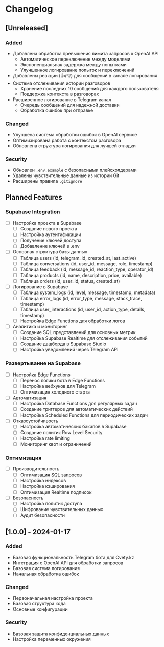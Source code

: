 # Changelog

## [Unreleased]

### Added
- Добавлена обработка превышения лимита запросов к OpenAI API
  - Автоматическое переключение между моделями
  - Экспоненциальная задержка между попытками
  - Улучшенное логирование попыток и переключений
- Добавлены реакции (👍/👎) для сообщений в канале логирования
- Система отслеживания истории разговоров
  - Хранение последних 10 сообщений для каждого пользователя
  - Поддержка контекста в разговорах
- Расширенное логирование в Telegram канал
  - Очередь сообщений для надежной доставки
  - Обработка ошибок при отправке

### Changed
- Улучшена система обработки ошибок в OpenAI сервисе
- Оптимизирована работа с контекстом разговора
- Обновлена структура логирования для лучшей отладки

### Security
- Обновлен `.env.example` с безопасными плейсхолдерами
- Удалены чувствительные данные из истории Git
- Расширены правила `.gitignore`

## Planned Features

### Supabase Integration
- [ ] Настройка проекта в Supabase
  - [ ] Создание нового проекта
  - [ ] Настройка аутентификации
  - [ ] Получение ключей доступа
  - [ ] Добавление ключей в .env

- [ ] Основная структура базы данных
  - [ ] Таблица users (id, telegram_id, created_at, last_active)
  - [ ] Таблица conversations (id, user_id, message, role, timestamp)
  - [ ] Таблица feedback (id, message_id, reaction_type, operator_id)
  - [ ] Таблица products (id, name, description, price, available)
  - [ ] Таблица orders (id, user_id, status, created_at)

- [ ] Логирование в Supabase
  - [ ] Таблица system_logs (id, level, message, timestamp, metadata)
  - [ ] Таблица error_logs (id, error_type, message, stack_trace, timestamp)
  - [ ] Таблица user_interactions (id, user_id, action_type, details, timestamp)
  - [ ] Настройка Edge Functions для обработки логов

- [ ] Аналитика и мониторинг
  - [ ] Создание SQL представлений для основных метрик
  - [ ] Настройка Supabase Realtime для отслеживания событий
  - [ ] Создание дашборда в Supabase Studio
  - [ ] Настройка уведомлений через Telegram API

### Развертывание на Supabase
- [ ] Настройка Edge Functions
  - [ ] Перенос логики бота в Edge Functions
  - [ ] Настройка вебхуков для Telegram
  - [ ] Оптимизация холодного старта

- [ ] Автоматизация
  - [ ] Настройка Database Functions для регулярных задач
  - [ ] Создание триггеров для автоматических действий
  - [ ] Настройка Scheduled Functions для периодических задач

- [ ] Отказоустойчивость
  - [ ] Настройка автоматических бэкапов в Supabase
  - [ ] Создание политик Row Level Security
  - [ ] Настройка rate limiting
  - [ ] Мониторинг квот и ограничений

### Оптимизация
- [ ] Производительность
  - [ ] Оптимизация SQL запросов
  - [ ] Настройка индексов
  - [ ] Настройка кэширования
  - [ ] Оптимизация Realtime подписок

- [ ] Безопасность
  - [ ] Настройка политик доступа
  - [ ] Шифрование чувствительных данных
  - [ ] Аудит безопасности

## [1.0.0] - 2024-01-17

### Added
- Базовая функциональность Telegram бота для Cvety.kz
- Интеграция с OpenAI API для обработки запросов
- Базовая система логирования
- Начальная обработка ошибок

### Changed
- Первоначальная настройка проекта
- Базовая структура кода
- Основные конфигурации

### Security
- Базовая защита конфиденциальных данных
- Настройка переменных окружения
